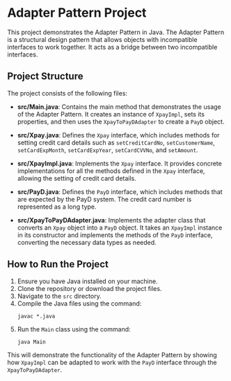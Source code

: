 # Adapter Pattern Project

This project demonstrates the Adapter Pattern in Java. The Adapter Pattern is a structural design pattern that allows objects with incompatible interfaces to work together. It acts as a bridge between two incompatible interfaces.

## Project Structure

The project consists of the following files:

- **src/Main.java**: Contains the main method that demonstrates the usage of the Adapter Pattern. It creates an instance of `XpayImpl`, sets its properties, and then uses the `XpayToPayDAdapter` to create a `PayD` object.
  
- **src/Xpay.java**: Defines the `Xpay` interface, which includes methods for setting credit card details such as `setCreditCardNo`, `setCustomerName`, `setCardExpMonth`, `setCardExpYear`, `setCardCVVNo`, and `setAmount`.
  
- **src/XpayImpl.java**: Implements the `Xpay` interface. It provides concrete implementations for all the methods defined in the `Xpay` interface, allowing the setting of credit card details.
  
- **src/PayD.java**: Defines the `PayD` interface, which includes methods that are expected by the PayD system. The credit card number is represented as a long type.
  
- **src/XpayToPayDAdapter.java**: Implements the adapter class that converts an `Xpay` object into a `PayD` object. It takes an `XpayImpl` instance in its constructor and implements the methods of the `PayD` interface, converting the necessary data types as needed.

## How to Run the Project

1. Ensure you have Java installed on your machine.
2. Clone the repository or download the project files.
3. Navigate to the `src` directory.
4. Compile the Java files using the command:
   ```
   javac *.java
   ```
5. Run the `Main` class using the command:
   ```
   java Main
   ```

This will demonstrate the functionality of the Adapter Pattern by showing how `XpayImpl` can be adapted to work with the `PayD` interface through the `XpayToPayDAdapter`.